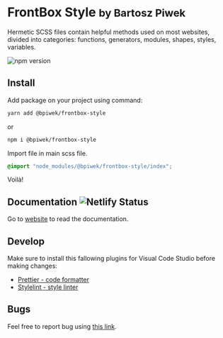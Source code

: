 <h1>
<strong>FrontBox Style</strong> <small>by Bartosz Piwek</small>
</h1>

Hermetic SCSS files contain helpful methods used on most websites, divided into categories: functions, generators, modules, shapes, styles, variables.

![npm version](https://badge.fury.io/js/%40bpiwek%2Ffrontbox-style.svg)

## Install

Add package on your project using command:

```bash
yarn add @bpiwek/frontbox-style
```

or

```bash
npm i @bpiwek/frontbox-style
```

Import file in main scss file.

```scss
@import "node_modules/@bpiwek/frontbox-style/index";
```

Voilà!

## Documentation ![Netlify Status](https://api.netlify.com/api/v1/badges/92d192a1-294d-42e7-90ee-b6f49809f4d2/deploy-status)

Go to [website](https://festive-meitner-bb09bc.netlify.com/) to read the documentation.

## Develop

Make sure to install this fallowing plugins for Visual Code Studio before making changes:

- [Prettier - code formatter](https://marketplace.visualstudio.com/items?itemName=esbenp.prettier-vscode)
- [Stylelint - style linter](https://marketplace.visualstudio.com/items?itemName=stylelint.vscode-stylelint)

## Bugs

Feel free to report bug using
<a href="https://github.com/BartoszPiwek/FrontBox-Style/issues/new?labels=bug">this link</a>.
